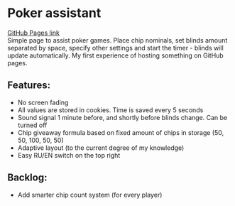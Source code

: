<h1>Poker assistant</h1>

[GitHub Pages link](https://romansergeev.github.io/poker-assistant/Index.html)
<br>
Simple page to assist poker games. Place chip nominals, set blinds amount separated by space, specify other settings and start the timer - blinds will update automatically. My first experience of hosting something on GitHub pages.
<h2>Features:</h2>
<ul>
  <li>No screen fading</li>
  <li>All values are stored in cookies. Time is saved every 5 seconds</li>
  <li>Sound signal 1 minute before, and shortly before blinds change. Can be turned off</li>
  <li>Chip giveaway formula based on fixed amount of chips in storage (50, 50, 100, 50, 50)</li>
  <li>Adaptive layout (to the current degree of my knowledge)</li>
  <li>Easy RU/EN switch on the top right</li>
</ul>
<h2>Backlog:</h2>
<ul>
  <li>Add smarter chip count system (for every player)</li>
</ul>
